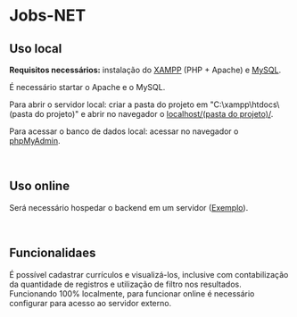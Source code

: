 # Jobs-NET
 
<h2>Uso local</h2>
<p><b>Requisitos necessários:</b> instalação do <a href="https://www.apachefriends.org/index.html" target="_blank">XAMPP</a> (PHP + Apache) e <a href="https://dev.mysql.com/downloads/installer/" target="_blank">MySQL</a>.</p>
<p>É necessário startar o Apache e o MySQL.</p>
<p>Para abrir o servidor local: criar a pasta do projeto em "C:\xampp\htdocs\(pasta do projeto)" e abrir no navegador o <a href="http://localhost/(pasta do projeto)/" target="_blank">localhost/(pasta do projeto)/</a>.</p>
<p>Para acessar o banco de dados local: acessar no navegador o <a href="http://localhost/phpmyadmin/">phpMyAdmin</a>.</p>
<br>
<h2>Uso online</h2>
<p>Será necessário hospedar o backend em um servidor (<a href="https://jobsnet-stella.000webhostapp.com/index.html" target="_blank">Exemplo</a>).</p>
<br>
<h2>Funcionalidaes</h2>
<p>É possível cadastrar currículos e visualizá-los, inclusive com contabilização da quantidade de registros e utilização de filtro nos resultados. Funcionando 100% localmente, para funcionar online é necessário configurar para acesso ao servidor externo.</p>
